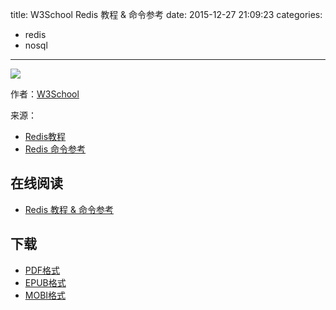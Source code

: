 title: W3School Redis 教程 & 命令参考
date: 2015-12-27 21:09:23
categories:
  - redis
  - nosql
---

![](https://ek8whxe.cloudimg.io/s/width/226/https://www.gitbook.com/cover/book/wizardforcel/w3school-redis.jpg?build=1450097489485&v=12.0.2)

作者：[W3School](http://www.w3cschool.cc)

来源：

* [Redis教程](http://www.w3cschool.cc/redis/redis-tutorial.html)
* [Redis 命令参考](http://redisdoc.com/)

<!--more-->

## 在线阅读 ##

* [Redis 教程 & 命令参考](https://www.gitbook.com/book/wizardforcel/w3school-redis/details)

## 下载 ##

* [PDF格式](https://www.gitbook.com/download/pdf/book/wizardforcel/w3school-redis)
* [EPUB格式](https://www.gitbook.com/download/epub/book/wizardforcel/w3school-redis)
* [MOBI格式](https://www.gitbook.com/download/mobi/book/wizardforcel/w3school-redis)